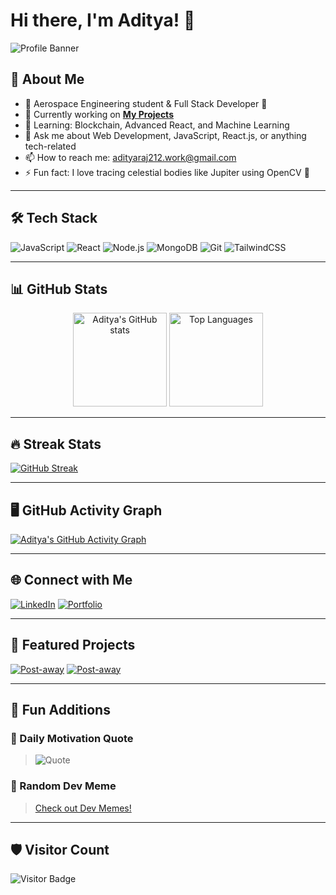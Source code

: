 # Hi there, I'm Aditya! 👋

![Profile Banner](https://media.giphy.com/media/QTfX9Ejfra3ZmNxh6B/giphy.gif)

## 🚀 About Me
- 🌌 Aerospace Engineering student & Full Stack Developer 🚀
- 🔭 Currently working on **[My Projects](https://github.com/AdityaRaj212?tab=repositories)**
- 🌱 Learning: Blockchain, Advanced React, and Machine Learning
- 💬 Ask me about Web Development, JavaScript, React.js, or anything tech-related
- 📫 How to reach me: [adityaraj212.work@gmail.com](mailto:adityaraj212.work@gmail.com)
- ⚡ Fun fact: I love tracing celestial bodies like Jupiter using OpenCV 🌌

---

## 🛠️ Tech Stack
![JavaScript](https://img.shields.io/badge/JavaScript-F7DF1E?style=for-the-badge&logo=javascript&logoColor=black)
![React](https://img.shields.io/badge/React-61DAFB?style=for-the-badge&logo=react&logoColor=black)
![Node.js](https://img.shields.io/badge/Node.js-339933?style=for-the-badge&logo=nodedotjs&logoColor=white)
![MongoDB](https://img.shields.io/badge/MongoDB-4EA94B?style=for-the-badge&logo=mongodb&logoColor=white)
![Git](https://img.shields.io/badge/Git-F05032?style=for-the-badge&logo=git&logoColor=white)
![TailwindCSS](https://img.shields.io/badge/TailwindCSS-38B2AC?style=for-the-badge&logo=tailwind-css&logoColor=white)

---

## 📊 GitHub Stats
<div align="center">
  <img src="https://github-readme-stats.vercel.app/api?username=AdityaRaj212&show_icons=true&theme=radical" alt="Aditya's GitHub stats" height="150px"/>
  <img src="https://github-readme-stats.vercel.app/api/top-langs/?username=AdityaRaj212&layout=compact&theme=radical" alt="Top Languages" height="150px"/>
</div>

---

## 🔥 Streak Stats
[![GitHub Streak](https://streak-stats.demolab.com?user=AdityaRaj212&theme=radical&date_format=j%20M%5B%20Y%5D)](https://git.io/streak-stats)

---

## 🖥️ GitHub Activity Graph
[![Aditya's GitHub Activity Graph](https://github-readme-activity-graph.vercel.app/graph?username=AdityaRaj212&theme=radical)](https://github.com/ashutosh00710/github-readme-activity-graph)

---

## 🌐 Connect with Me
[![LinkedIn](https://img.shields.io/badge/LinkedIn-0A66C2?style=for-the-badge&logo=linkedin&logoColor=white)]([https://linkedin.com/in/your-profile](https://www.linkedin.com/in/aditya-raj-shit-b30129258/))
[![Portfolio](https://img.shields.io/badge/Portfolio-000000?style=for-the-badge&logo=github&logoColor=white)](https://adityaraj212.vercel.app)

---

## 📌 Featured Projects

[![Post-away](https://github-readme-stats.vercel.app/api/pin/?username=AdityaRaj212&repo=PostAway-Beta&theme=radical)](https://github.com/AdityaRaj212/PostAway-Beta)
[![Post-away](https://github-readme-stats.vercel.app/api/pin/?username=AdityaRaj212&repo=CRM_application&theme=radical)](https://github.com/AdityaRaj212/CRM_application)

---

## 🎨 Fun Additions
### 🌌 Daily Motivation Quote
> ![Quote](https://quotes-github-readme.vercel.app/api?type=horizontal&theme=radical)

### 🎯 Random Dev Meme
> [Check out Dev Memes!](https://devhumor.com/)

---

## 🛡️ Visitor Count
![Visitor Badge](https://komarev.com/ghpvc/?username=AdityaRaj212&style=flat-square&color=blue)
